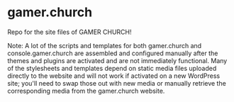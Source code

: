 # gamer.church
Repo for the site files of GAMER CHURCH!

Note: A lot of the scripts and templates for both gamer.church and console.gamer.church are assembled and configured manually after the themes and plugins are activated and are not immediately functional. Many of the stylesheets and templates depend on static media files uploaded directly to the website and will not work if activated on a new WordPress site; you'll need to swap those out with new media or manually retrieve the corresponding media from the gamer.church website. 
